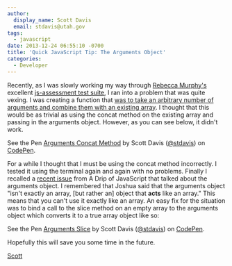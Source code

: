 ```yaml
---
author:
  display_name: Scott Davis
  email: stdavis@utah.gov
tags:
  - javascript
date: 2013-12-24 06:55:10 -0700
title: 'Quick JavaScript Tip: The Arguments Object'
categories:
  - Developer
---
```

<p>Recently, as I was slowly working my way through <a href="https://rmurphey.com/">Rebecca Murphy's</a> excellent <a href="https://github.com/rmurphey/js-assessment">js-assessment test suite</a>, I ran into a problem that was quite vexing. I was creating a function that <a href="https://github.com/rmurphey/js-assessment/blob/master/tests/app/functions.js#L109-119">was to take an arbitrary number of arguments and combine them with an existing array</a>. I thought that this would be as trivial as using the concat method on the existing array and passing in the arguments object. However, as you can see below, it didn't work.</p>
<p data-height="345" data-theme-id="0" data-slug-hash="BPVWdQ" data-default-tab="js,result" data-user="stdavis" data-pen-title="Arguments Concat Method" class="codepen">See the Pen <a href="https://codepen.io/stdavis/pen/BPVWdQ/">Arguments Concat Method</a> by Scott Davis (<a href="https://codepen.io/stdavis">@stdavis</a>) on <a href="https://codepen.io">CodePen</a>.</p>
<script async src="https://static.codepen.io/assets/embed/ei.js"></script>
<p>For a while I thought that I must be using the concat method incorrectly. I tested it using the terminal again and again with no problems. Finally I recalled a <a href="https://us6.campaign-archive1.com/?u=2cc20705b76fa66ab84a6634f&amp;id=c8f1074cb2">recent issue</a> from A Drip of JavaScript that talked about the arguments object. I remembered that Joshua said that the arguments object "isn't exactly an array, [but rather an] object that <b>acts</b>&nbsp;like an array." This means that you can't use it exactly like an array. An easy fix for the situation was to bind a call to the slice method on an empty array to the arguments object which converts it to a true array object like so:</p>
<p data-height="345" data-theme-id="0" data-slug-hash="xJzqPB" data-default-tab="js,result" data-user="stdavis" data-pen-title="Arguments Slice" class="codepen">See the Pen <a href="https://codepen.io/stdavis/pen/xJzqPB/">Arguments Slice</a> by Scott Davis (<a href="https://codepen.io/stdavis">@stdavis</a>) on <a href="https://codepen.io">CodePen</a>.</p>
<script async src="https://static.codepen.io/assets/embed/ei.js"></script>
<p>Hopefully this will save you some time in the future.</p>
<p><a href='https://twitter.com/SThomasDavis'>Scott</a></p>
